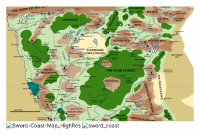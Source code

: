 ![eastlands](../Assets/eastlands.png)
![Sword-Coast-Map_HighRes](../Assets/Sword-Coast-Map_HighRes.jpg)
![sword_coast](../Assets/sword_coast.jpg)